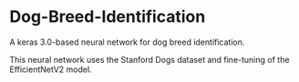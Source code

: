 # Dog-Breed-Identification
A keras 3.0-based neural network for dog breed identification.

This neural network uses the Stanford Dogs dataset and fine-tuning of the EfficientNetV2 model.
